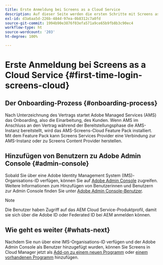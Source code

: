```yaml
---
title: Erste Anmeldung bei Screens as a Cloud Service
description: Auf dieser Seite werden die ersten Schritte mit Screens as a Cloud Service beschrieben.
exl-id: d3a6aa5d-226b-484d-97ea-0b8312c7a0fd
source-git-commit: 1994b90e3876f03efa571a9ce65b9fb8b3c90ec4
workflow-type: ht
source-wordcount: '203'
ht-degree: 100%

---
```


# Erste Anmeldung bei Screens as a Cloud Service {#first-time-login-screens-cloud}


## Der Onboarding-Prozess {#onboarding-process}

Nach Unterzeichnung des Vertrags startet Adobe Managed Services (AMS) das Onboarding, also die Einarbeitung, des Kunden. Wenn AMS im Anschluss an den Vertrag während der Bereitstellungsphase die AMS-Instanz bereitstellt, wird das AMS-Screens-Cloud Feature Pack installiert. Mit dem Feature Pack kann Screens Services Provider eine Verbindung zur AMS-Instanz oder zu Screens Content Provider herstellen.

## Hinzufügen von Benutzern zu Adobe Admin Console {#admin-console}

Sobald Sie über eine Adobe Identity Management System (IMS)-Organisations-ID verfügen, können Sie auf [Adobe Admin Console](https://adminconsole.adobe.com/) zugreifen. Weitere Informationen zum Hinzufügen von Benutzerinnen und Benutzern zur Admin Console finden Sie unter [Adobe Admin Console-Benutzer](https://helpx.adobe.com/de/enterprise/admin-guide.html/enterprise/using/users.ug.html).

>[!NOTE]
>Die Benutzer haben Zugriff auf das AEM Cloud Service-Produktprofil, damit sie sich über die Adobe ID oder Federated ID bei AEM anmelden können.

## Wie geht es weiter {#whats-next}

Nachdem Sie nun über eine IMS-Organisations-ID verfügen und der Adobe Admin Console als Benutzer hinzugefügt wurden, können Sie Screens in Cloud Manager jetzt als [Add-on zu einem neuen Programm](/help/screens-cloud/onboarding-screens-cloud/add-on-new-program-screens-cloud.md) oder [einem vorhandenen Programm](/help/screens-cloud/onboarding-screens-cloud/add-on-existing-program-screens-cloud.md) hinzufügen.
